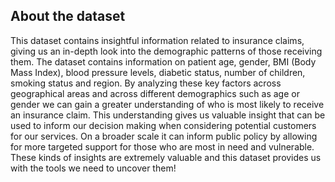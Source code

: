 ## About the dataset

This dataset contains insightful information related to insurance claims, giving us an in-depth look into the demographic patterns of those receiving them. The dataset contains information on patient age, gender, BMI (Body Mass Index), blood pressure levels, diabetic status, number of children, smoking status and region. By analyzing these key factors across geographical areas and across different demographics such as age or gender we can gain a greater understanding of who is most likely to receive an insurance claim. This understanding gives us valuable insight that can be used to inform our decision making when considering potential customers for our services. On a broader scale it can inform public policy by allowing for more targeted support for those who are most in need and vulnerable. These kinds of insights are extremely valuable and this dataset provides us with the tools we need to uncover them!
